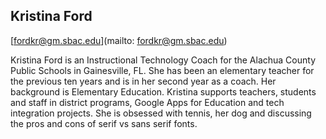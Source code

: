 ## Kristina Ford

[fordkr@gm.sbac.edu](mailto: fordkr@gm.sbac.edu)

Kristina Ford is an Instructional Technology Coach for the Alachua County Public Schools in Gainesville, FL. She has been an elementary teacher for the previous ten years and is in her second year as a coach. Her background is Elementary Education. Kristina supports teachers, students and staff in district programs, Google Apps for Education and tech integration projects. She is obsessed with tennis, her dog and discussing the pros and cons of serif vs sans serif fonts.